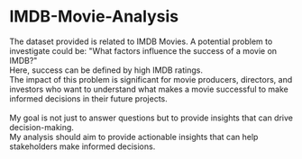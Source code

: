 # IMDB-Movie-Analysis
The dataset provided is related to IMDB Movies. A potential problem to investigate could be: "What factors influence the success of a movie on IMDB?" <br>
Here, success can be defined by high IMDB ratings. <br>
The impact of this problem is significant for movie producers, directors, and investors who want to understand what makes a movie successful to make informed decisions in their future projects.
<br>
<br>
My goal is not just to answer questions but to provide insights that can drive decision-making. <br>
My analysis should aim to provide actionable insights that can help stakeholders make informed decisions.
<br>
<br>
